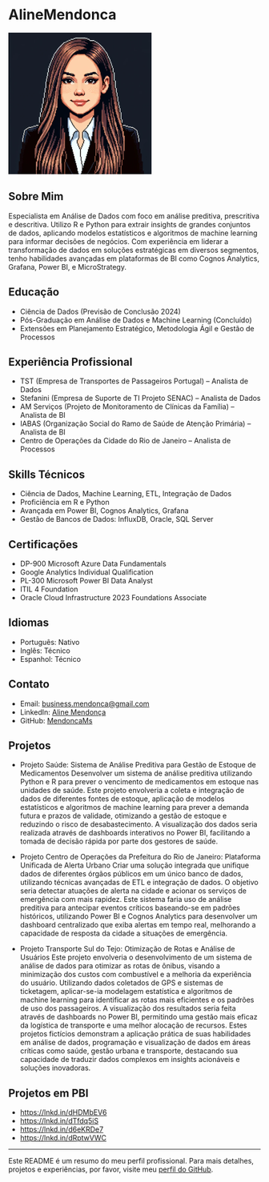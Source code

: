 # AlineMendonca

![Aline Mendonça](https://github.com/MendoncaMs/AlineMendonca/blob/main/Sem%20t%C3%ADtulo.png)
<!-- Substitua com o link correto da imagem -->

## Sobre Mim
Especialista em Análise de Dados com foco em análise preditiva, prescritiva e descritiva. Utilizo R e Python para extrair insights de grandes conjuntos de dados, aplicando modelos estatísticos e algoritmos de machine learning para informar decisões de negócios. Com experiência em liderar a transformação de dados em soluções estratégicas em diversos segmentos, tenho habilidades avançadas em plataformas de BI como Cognos Analytics, Grafana, Power BI, e MicroStrategy.

## Educação
- Ciência de Dados (Previsão de Conclusão 2024)
- Pós-Graduação em Análise de Dados e Machine Learning (Concluído)
- Extensões em Planejamento Estratégico, Metodologia Ágil e Gestão de Processos

## Experiência Profissional
- TST (Empresa de Transportes de Passageiros Portugal) – Analista de Dados
- Stefanini (Empresa de Suporte de TI Projeto SENAC) – Analista de Dados
- AM Serviços (Projeto de Monitoramento de Clínicas da Família) – Analista de BI
- IABAS (Organização Social do Ramo de Saúde de Atenção Primária) – Analista de BI
- Centro de Operações da Cidade do Rio de Janeiro – Analista de Processos

## Skills Técnicos
- Ciência de Dados, Machine Learning, ETL, Integração de Dados
- Proficiência em R e Python
- Avançada em Power BI, Cognos Analytics, Grafana
- Gestão de Bancos de Dados: InfluxDB, Oracle, SQL Server

## Certificações
- DP-900 Microsoft Azure Data Fundamentals
- Google Analytics Individual Qualification
- PL-300 Microsoft Power BI Data Analyst
- ITIL 4 Foundation
- Oracle Cloud Infrastructure 2023 Foundations Associate

## Idiomas
- Português: Nativo
- Inglês: Técnico
- Espanhol: Técnico

## Contato
- Email: business.mendonca@gmail.com
- LinkedIn: [Aline Mendonça](https://www.linkedin.com/in/aline-m-78164a157/)
- GitHub: [MendoncaMs](https://github.com/MendoncaMs/AlineMendonca/blob/main/README.md)

## Projetos

- Projeto Saúde: Sistema de Análise Preditiva para Gestão de Estoque de Medicamentos
Desenvolver um sistema de análise preditiva utilizando Python e R para prever o vencimento de medicamentos em estoque nas unidades de saúde. Este projeto envolveria a coleta e integração de dados de diferentes fontes de estoque, aplicação de modelos estatísticos e algoritmos de machine learning para prever a demanda futura e prazos de validade, otimizando a gestão de estoque e reduzindo o risco de desabastecimento. A visualização dos dados seria realizada através de dashboards interativos no Power BI, facilitando a tomada de decisão rápida por parte dos gestores de saúde.

- Projeto Centro de Operações da Prefeitura do Rio de Janeiro: Plataforma Unificada de Alerta Urbano
Criar uma solução integrada que unifique dados de diferentes órgãos públicos em um único banco de dados, utilizando técnicas avançadas de ETL e integração de dados. O objetivo seria detectar atuações de alerta na cidade e acionar os serviços de emergência com mais rapidez. Este sistema faria uso de análise preditiva para antecipar eventos críticos baseando-se em padrões históricos, utilizando Power BI e Cognos Analytics para desenvolver um dashboard centralizado que exiba alertas em tempo real, melhorando a capacidade de resposta da cidade a situações de emergência.

- Projeto Transporte Sul do Tejo: Otimização de Rotas e Análise de Usuários
Este projeto envolveria o desenvolvimento de um sistema de análise de dados para otimizar as rotas de ônibus, visando a minimização dos custos com combustível e a melhoria da experiência do usuário. Utilizando dados coletados de GPS e sistemas de ticketagem, aplicar-se-ia modelagem estatística e algoritmos de machine learning para identificar as rotas mais eficientes e os padrões de uso dos passageiros. A visualização dos resultados seria feita através de dashboards no Power BI, permitindo uma gestão mais eficaz da logística de transporte e uma melhor alocação de recursos.
Estes projetos fictícios demonstram a aplicação prática de suas habilidades em análise de dados, programação e visualização de dados em áreas críticas como saúde, gestão urbana e transporte, destacando sua capacidade de traduzir dados complexos em insights acionáveis e soluções inovadoras.

## Projetos em PBI
- https://lnkd.in/dHDMbEV6 
- https://lnkd.in/dTfdq5iS 
- https://lnkd.in/d6eKRDe7 
- https://lnkd.in/dRptwVWC 
---

Este README é um resumo do meu perfil profissional. Para mais detalhes, projetos e experiências, por favor, visite meu [perfil do GitHub](https://github.com/MendoncaMs).
